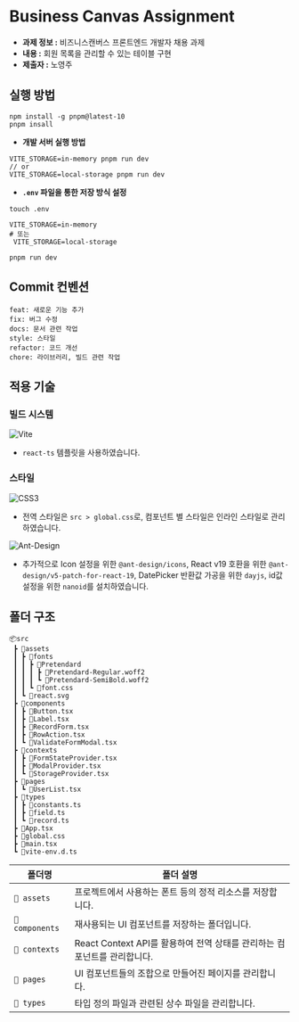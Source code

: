 # Business Canvas Assignment

- **과제 정보 :** 비즈니스캔버스 프론트엔드 개발자 채용 과제
- **내용 :** 회원 목록을 관리할 수 있는 테이블 구현
- **제출자 :** 노영주

## 실행 방법

```
npm install -g pnpm@latest-10
pnpm insall
```

- **개발 서버 실행 방법**

```
VITE_STORAGE=in-memory pnpm run dev
// or
VITE_STORAGE=local-storage pnpm run dev
```

- **`.env` 파일을 통한 저장 방식 설정**

```
touch .env
```

```
VITE_STORAGE=in-memory
# 또는
 VITE_STORAGE=local-storage
```

```
pnpm run dev
```

## Commit 컨벤션

```
feat: 새로운 기능 추가
fix: 버그 수정
docs: 문서 관련 작업
style: 스타일
refactor: 코드 개선
chore: 라이브러리, 빌드 관련 작업
```

## 적용 기술

### 빌드 시스템

![Vite](https://img.shields.io/badge/vite-%23646CFF.svg?style=for-the-badge&logo=vite&logoColor=white)

- `react-ts` 템플릿을 사용하였습니다.

### 스타일

![CSS3](https://img.shields.io/badge/css3-%231572B6.svg?style=for-the-badge&logo=css3&logoColor=white)

- 전역 스타일은 `src > global.css`로, 컴포넌트 별 스타일은 인라인 스타일로 관리하였습니다.

![Ant-Design](https://img.shields.io/badge/-AntDesign-%230170FE?style=for-the-badge&logo=ant-design&logoColor=white)

- 추가적으로 Icon 설정을 위한 `@ant-design/icons`, React v19 호환을 위한 `@ant-design/v5-patch-for-react-19`, DatePicker 반환값 가공을 위한 `dayjs`, id값 설정을 위한 `nanoid`를 설치하였습니다.

## 폴더 구조

```
📦src
 ┣ 📂assets
 ┃ ┣ 📂fonts
 ┃ ┃ ┣ 📂Pretendard
 ┃ ┃ ┃ ┣ 📜Pretendard-Regular.woff2
 ┃ ┃ ┃ ┗ 📜Pretendard-SemiBold.woff2
 ┃ ┃ ┗ 📜font.css
 ┃ ┗ 📜react.svg
 ┣ 📂components
 ┃ ┣ 📜Button.tsx
 ┃ ┣ 📜Label.tsx
 ┃ ┣ 📜RecordForm.tsx
 ┃ ┣ 📜RowAction.tsx
 ┃ ┗ 📜ValidateFormModal.tsx
 ┣ 📂contexts
 ┃ ┣ 📜FormStateProvider.tsx
 ┃ ┣ 📜ModalProvider.tsx
 ┃ ┗ 📜StorageProvider.tsx
 ┣ 📂pages
 ┃ ┗ 📜UserList.tsx
 ┣ 📂types
 ┃ ┣ 📜constants.ts
 ┃ ┣ 📜field.ts
 ┃ ┗ 📜record.ts
 ┣ 📜App.tsx
 ┣ 📜global.css
 ┣ 📜main.tsx
 ┗ 📜vite-env.d.ts
```

| 폴더명 | 폴더 설명 |
| --- | --- |
| `📂 assets` | 프로젝트에서 사용하는 폰트 등의 정적 리소스를 저장합니다. |
| `📂 components` | 재사용되는 UI 컴포넌트를 저장하는 폴더입니다. |
| `📂 contexts` | React Context API를 활용하여 전역 상태를 관리하는 컴포넌트를 관리합니다. |
| `📂 pages` | UI 컴포넌트들의 조합으로 만들어진 페이지를 관리합니다. |
| `📂 types` | 타입 정의 파일과 관련된 상수 파일을 관리합니다. |

